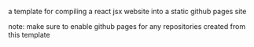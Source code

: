 a template for compiling a react jsx website into a static github pages site

note: make sure to enable github pages for any repositories created from this template
